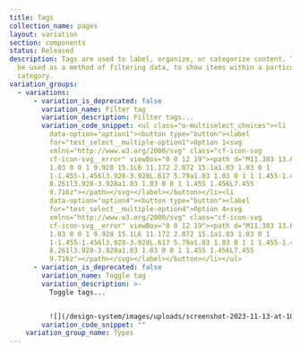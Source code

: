 ```yaml
---
title: Tags
collection_name: pages
layout: variation
section: components
status: Released
description: Tags are used to label, organize, or categorize content. Tags can
  be used as a method of filtering data, to show items within a particular
  category.
variation_groups:
  - variations:
      - variation_is_deprecated: false
        variation_name: Filter tag
        variation_description: Fiilter tags...
        variation_code_snippet: <ul class="o-multiselect_choices"><li
          data-option="option1"><button type="button"><label
          for="test_select__multiple-option1">Option 1<svg
          xmlns="http://www.w3.org/2000/svg" class="cf-icon-svg
          cf-icon-svg__error" viewBox="0 0 12 19"><path d="M11.383 13.644A1.03
          1.03 0 0 1 9.928 15.1L6 11.172 2.072 15.1a1.03 1.03 0 1
          1-1.455-1.456l3.928-3.928L.617 5.79a1.03 1.03 0 1 1 1.455-1.456L6
          8.261l3.928-3.928a1.03 1.03 0 0 1 1.455 1.456L7.455
          9.716z"></path></svg></label></button></li><li
          data-option="option4"><button type="button"><label
          for="test_select__multiple-option4">Option 4<svg
          xmlns="http://www.w3.org/2000/svg" class="cf-icon-svg
          cf-icon-svg__error" viewBox="0 0 12 19"><path d="M11.383 13.644A1.03
          1.03 0 0 1 9.928 15.1L6 11.172 2.072 15.1a1.03 1.03 0 1
          1-1.455-1.456l3.928-3.928L.617 5.79a1.03 1.03 0 1 1 1.455-1.456L6
          8.261l3.928-3.928a1.03 1.03 0 0 1 1.455 1.456L7.455
          9.716z"></path></svg></label></button></li></ul>
      - variation_is_deprecated: false
        variation_name: Toggle tag
        variation_description: >-
          Toggle tags...


          ![](/design-system/images/uploads/screenshot-2023-11-13-at-10.26.21-pm.png)
        variation_code_snippet: ""
    variation_group_name: Types
---
```

